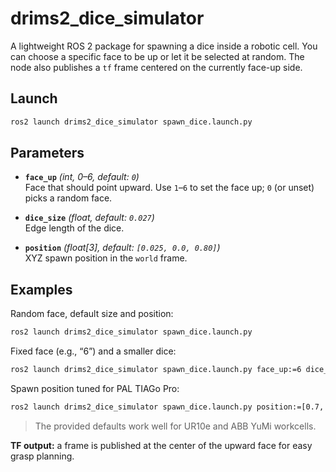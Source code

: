 # drims2_dice_simulator

A lightweight ROS 2 package for spawning a dice inside a robotic cell. You can choose a specific face to be up or let it be selected at random. The node also publishes a `tf` frame centered on the currently face-up side.

## Launch

```bash
ros2 launch drims2_dice_simulator spawn_dice.launch.py
```

## Parameters

- **`face_up`** *(int, 0–6, default: `0`)*  
  Face that should point upward. Use `1`–`6` to set the face up; `0` (or unset) picks a random face.

- **`dice_size`** *(float, default: `0.027`)*  
  Edge length of the dice.

- **`position`** *(float[3], default: `[0.025, 0.0, 0.80]`)*  
  XYZ spawn position in the `world` frame.

## Examples

Random face, default size and position:
```bash
ros2 launch drims2_dice_simulator spawn_dice.launch.py
```

Fixed face (e.g., “6”) and a smaller dice:
```bash
ros2 launch drims2_dice_simulator spawn_dice.launch.py face_up:=6 dice_size:=0.05
```

Spawn position tuned for PAL TIAGo Pro:
```bash
ros2 launch drims2_dice_simulator spawn_dice.launch.py position:=[0.7, 0.0, 0.85]
```

> The provided defaults work well for UR10e and ABB YuMi workcells.

**TF output:** a frame is published at the center of the upward face for easy grasp planning.
